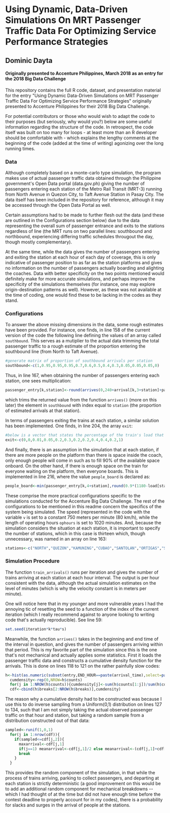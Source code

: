 # Using Dynamic, Data-Driven Simulations On MRT Passenger Traffic Data For Optimizing Service Performance Strategies
## Dominic Dayta
#### Originally presented to Accenture Philippines, March 2018 as an entry for the 2018 Big Data Challenge

This repository contains the full R code, dataset, and presentation material for the entry "Using Dynamic Data-Driven Simulations on MRT Passenger Traffic Data For Optimizing Service Performance Strategies" originally presented to Accenture Philippines for their 2018 Big Data Challenge.

For potential contributors or those who would wish to adapt the code to their purposes (but seriously, why would you?) below are some useful information regarding the structure of the code. In retrospect, the code itself was built on too many for loops - at least more than an R developer should be comfortable with - which explains the lengthy comments at the beginning of the code (added at the time of writing) agonizing over the long running times.

### Data

Although completely based on a monte-carlo type simulation, the program makes use of actual passenger traffic data obtained through the Philippine government's Open Data portal (data.gov.ph) giving the number of passengers entering each station of the Metro Rail Transit (MRT-3) running from North Avenue in Quezon City, to Taft Avenue Station in Pasay City. The data itself has been included in the repository for reference, although it may be accessed through the Open Data Portal as well.

Certain assumptions had to be made to further flesh out the data (and these are outlined in the Configurations section below) due to the data representing the overall sum of passenger entrance and exits to the stations regardless of line (the MRT runs on two parallel lines: southbound and northbound, experiencing differing traffic schedules througout the day, though mostly complementary).

At the same time, while the data gives the number of passengers entering and exiting the station at each hour of each day of coverage, this is only indicative of passenger position to as far as the station platforms and gives no information on the number of passengers actually boarding and alighting the coaches. Data with better specificity on the two points mentioned would definitely make for more accurate simulations, and perhaps improve the specificity of the simulations themselves (for instance, one may explore origin-destination patterns as well). However, as these was not available at the time of coding, one would find these to be lacking in the codes as they stand.

### Configurations

To answer the above missing dimensions in the data, some rough estimates have been provided. For instance, one finds, in line 158 of the current version of the code the following line defining the values of an array called `southbound`. This serves as a mutiplier to the actual data trimming the total passenger traffic to a rough estimate of the proportion entering the southbound line (from North to Taft Avenue). 

```r
#generate matrix of proportion of southbound arrivals per station
southbound<-c(1,0.95,0.95,0.95,0.7,0.6,0.5,0.4,0.3,0.05,0.05,0.05,0)
```

Thus, in line 167, when obtaining the number of passengers entering each station, one sees multiplication:

```r
passenger_entry[k,station]<-round(arrives(0,240+arrival[k,3+station]+parking,stations[station],2014,iterate)*southbound[station],digits=0)
```
which trims the returned value from the function `arrives()` (more on this later) the element in `southbound` with index equal to `station` (the proportion of estimated arrivals at that station).

In terms of passengers exiting the trains at each station, a similar solution has been implemented. One finds, in line 204, the array `exit`:

```r
#below is a vector that states the percentage of the train's load that will exit at a given station
exit<-c(0,0,0.01,0.05,0.2,0.3,0.2,0.2,0.4,0.4,0.2,1)
```

And finally, there is an assumption in the simulation that at each station, if there are more people on the platform than there is space inside the coach, only enough people will come in such as to fill 90% of the available space onboard. On the other hand, if there is enough space on the train for everyone waiting on the platform, then everyone boards. This is implemented in line 216, where the value `people_board` is declared as:

```r
people_board<-min(passenger_entry[k,4+station],round(0.9*(1180-load[station]),digits=0))
```

These comprise the more practical configurations specific to the simulations conducted for the Accenture Big Data Challenge. The rest of the configurations to be mentioned in this readme concern the specifics of the system being simulated. The speed (represented in the code with the variable `v` is set to a constant 750 meters per minute (80 km/h), while the length of operating hours `ophours` is set to 1020 minutes. And, because the simulation considers the situation at each station, it is important to specify the number of stations, which in this case is thirteen which, though unnecessary, was named in an array on line 163:

```r
stations<-c("NORTH","QUEZON","KAMUNING","CUBAO","SANTOLAN","ORTIGAS","SHAW","BONI","GUADALUPE","BUENDIA","AYALA","MAGALLANES","TAFT")
```

### Simulation Procedure

The function `train_arrivals()` runs per iteration and gives the number of trains arriving at each station at each hour interval. The output is per hour consistent with the data, although the actual simulation estimates on the level of minutes (which is why the velocity constant is in meters per minute).

One will notice here that in my younger and more vulnerable years I had the annoying tic of resetting the seed to a function of the index of the current iteration (which I really recommend against to anyone looking to writing code that's actually reproducible). See line 59:

```r
set.seed(iteration*k*tau*s)
```

Meanwhile, the function `arrives()` takes in the beginning and end time of the interval in question, and gives the number of passengers arriving within that period. This is my favorite part of the simulation since this is the one that's not mechanical and actually applies some statistics. First it loads the passenger traffic data and constructs a cumulative density function for the arrivals. This is done on lines 118 to 121 on the rather painfully slow codes:

```r
h<-hist(as.numeric(subset(entry,END_HOUR==paste(arrival_time),select=paste(station))[[1]]),main=paste("Distribution of Arrivals, ",station,sep=""),xlab="Number of Arrivals",freq=FALSE)
  cumdensity<-rep(0,NROW=h$counts)
  for(j in 1:NROW(h$counts)){cumdensity[j]<-sum(h$counts[1:j])/sum(h$counts)}
  cdf<-cbind(h$breaks[2:NROW(h$breaks)],cumdensity)
```

The reason why a cumulative density had to be constructed was because I use this to do inverse sampling from a Uniform(0,1) distribution on lines 127 to 134, such that I am not simply taking the actual observed passenger traffic on that hour and station, but taking a random sample from a distribution constructed out of that data:

```r
sampled<-runif(1,0,1)
  for(j in 1:nrow(cdf)){
    if(sampled<=cdf[j,2]){
      maxarrival<-cdf[j,1]
      if(j==1) meanarrival<-cdf[j,1]/2 else meanarrival<-(cdf[j,1]+cdf[j-1,1])/2 
      break
    }  
  }
```

This provides the random component of the simulation, in that while the process of trains arriving, parking to collect passengers, and departing at each station is strictly deterministic (a good improvement on this would be to add an additional random component for mechanical breakdowns -- which I had thought of at the time but did not have enough time before the contest deadline to properly account for in my codes), there is a probability for slacks and surges in the arrival of people at the stations.
